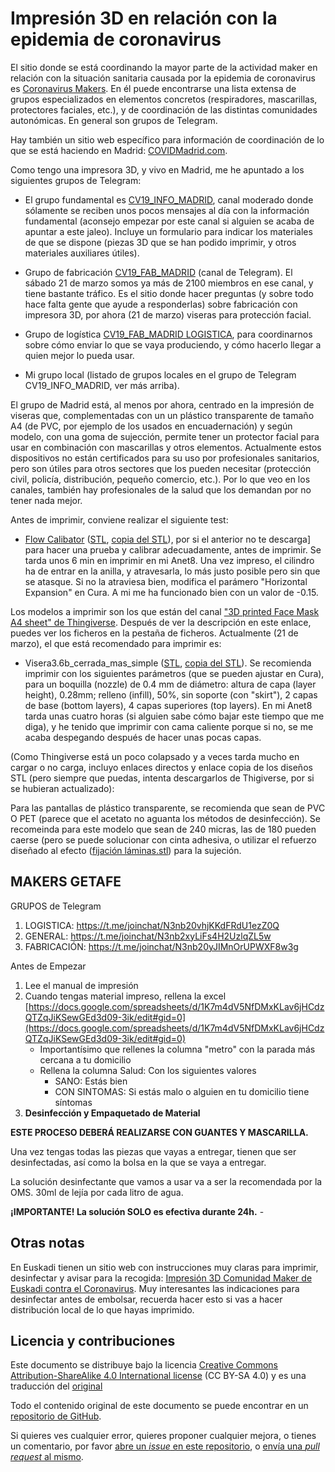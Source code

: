 # Impresión 3D en relación con la epidemia de coronavirus

El sitio donde se está coordinando la mayor parte de la actividad maker en relación con la situación sanitaria causada por la epidemia de coronavirus es [Coronavirus Makers](https://www.coronavirusmakers.org/index.php/es/). En él puede encontrarse una lista extensa de grupos especializados en elementos concretos (respiradores, mascarillas, protectores faciales, etc.), y de coordinación de las distintas comunidades autonómicas. En general son grupos de Telegram.

Hay también un sitio web específico para información de coordinación de lo que se está haciendo en Madrid: [COVIDMadrid.com](https://covidmadrid.com/).

Como tengo una impresora 3D, y vivo en Madrid, me he apuntado a los siguientes grupos de Telegram:

* El grupo fundamental es [CV19_INFO_MADRID](https://t.me/cv19_fab_info), canal moderado donde sólamente se reciben unos pocos mensajes al día con la información fundamental (aconsejo empezar por este canal si alguien se acaba de apuntar a este jaleo). Incluye un formulario para indicar los materiales de que se dispone (piezas 3D que se han podido imprimir, y otros materiales auxiliares útiles).

* Grupo de fabricación [CV19_FAB_MADRID](https://t.me/joinchat/Ec-3Ih0C2Wzr7OBkqfiEUQ) (canal de Telegram). El sábado 21 de marzo somos ya más de 2100 miembros en ese canal, y tiene bastante tráfico. Es el sitio donde hacer preguntas (y sobre todo hace falta gente que ayude a responderlas) sobre fabricación con impresora 3D, por ahora (21 de marzo) viseras para protección facial.

* Grupo de logística [CV19_FAB_MADRID LOGISTICA](https://t.me/joinchat/MI8qJ0vZuLWeJOJlJgMguQ), para coordinarnos sobre cómo enviar lo que se vaya produciendo, y cómo hacerlo llegar a quien mejor lo pueda usar.

* Mi grupo local (listado de grupos locales en el grupo de Telegram CV19_INFO_MADRID, ver más arriba).

El grupo de Madrid está, al menos por ahora, centrado en la impresión de viseras que, complementadas con un un plástico transparente de tamaño A4 (de PVC, por ejemplo de los usados en encuadernación) y según modelo, con una goma de sujección, permite tener un protector facial para usar en combinación con mascarillas y otros elementos. Actualmente estos dispositivos no están certificados para su uso por profesionales sanitarios, pero son útiles para otros sectores que los pueden necesitar (protección civil, policía, distribución, pequeño comercio, etc.). Por lo que veo en los canales, también hay profesionales de la salud que los demandan por no tener nada mejor.

Antes de imprimir, conviene realizar el siguiente test:

* [Flow Calibator](https://www.thingiverse.com/thing:1662342) ([STL](https://cdn.thingiverse.com/assets/43/12/fc/91/0b/flow_calibrator.stl), [copia del STL](covid-data/flow_calibrator.stl)), por si el anterior no te descarga] para hacer una prueba y calibrar adecuadamente, antes de imprimir. Se tarda unos 6 min en imprimir en mi Anet8. Una vez impreso, el cilindro ha de entrar en la anilla, y atravesarla, lo más justo posible pero sin que se atasque. Si no la atraviesa bien, modifica el parámero "Horizontal Expansion" en Cura. A mi me ha funcionado bien con un valor de -0.15.

Los modelos a imprimir son los que están del canal ["3D printed Face Mask A4 sheet" de Thingiverse](https://www.thingiverse.com/thing:4228123). Después de ver la descripción en este enlace, puedes ver los ficheros en la pestaña de ficheros. Actualmente (21 de marzo), el que está recomendado para imprimir es:

* Visera3.6b_cerrada_mas_simple ([STL](https://www.thingiverse.com/download:7842326), [copia del STL](covid-data/Visera_3.6b_cerrada__mas_simple.stl)). Se recomienda imprimir con los siguientes parámetros (que se pueden ajustar en Cura), para un boquilla (nozzle) de 0.4 mm de diámetro: altura de capa (layer height), 0.28mm; relleno (infill), 50%, sin soporte (con "skirt"), 2 capas de base (bottom layers), 4 capas superiores (top layers). En mi Anet8 tarda unas cuatro horas (si alguien sabe cómo bajar este tiempo que me diga), y he tenido que imprimir con cama caliente porque si no, se me acaba despegando después de hacer unas pocas capas.

(Como Thingiverse está un poco colapsado y a veces tarda mucho en cargar o no carga, incluyo enlaces directos y enlace copia de los diseños STL (pero siempre que puedas, intenta descargarlos de Thigiverse, por si se hubieran actualizado):

Para las pantallas de plástico transparente, se recomienda que sean de PVC O PET (parece que el acetato no aguanta los métodos de desinfección). Se recomeinda para este modelo que sean de 240 micras, las de 180 pueden caerse (pero se puede solucionar con cinta adhesiva, o utilizar el refuerzo diseñado al efecto ([fijación láminas.stl](https://cdn.thingiverse.com/assets/90/9a/52/09/6a/fijacion_laminas_finas_Visera_3.5.2.stl)) para la sujeción. 

## MAKERS GETAFE
GRUPOS de Telegram

 1. LOGISTICA: https://t.me/joinchat/N3nb20vhjKKdFRdU1ezZ0Q 
 2. GENERAL:
   https://t.me/joinchat/N3nb2xyLiFs4H2UzlqZL5w  
 3. FABRICACIÓN:
   https://t.me/joinchat/N3nb20yJIMnOrUPWXF8w3g
  
 Antes de Empezar
 
 1. Lee el manual de impresión
 2. Cuando tengas material impreso, rellena la excel [https://docs.google.com/spreadsheets/d/1K7m4dV5NfDMxKLav6jHCdzQTZqJiKSewGEd3d09-3ik/edit#gid=0](https://docs.google.com/spreadsheets/d/1K7m4dV5NfDMxKLav6jHCdzQTZqJiKSewGEd3d09-3ik/edit#gid=0)
	 - Importantísimo que rellenes la columna  "metro" con la parada más cercana a tu domicilio
	 -  Rellena la columna Salud: Con los siguientes valores 
		 - SANO:  Estás bien
		 - CON SINTOMAS: Si estás malo o alguien en tu domicilio tiene síntomas
 3. **Desinfección y Empaquetado de Material**

**ESTE PROCESO DEBERÁ REALIZARSE CON GUANTES Y MASCARILLA.**

Una vez tengas todas las piezas que vayas a entregar, tienen que ser desinfectadas, así como la bolsa en la que se vaya a entregar.

La solución desinfectante que vamos a usar va a ser la recomendada por la OMS. 30ml de lejía por cada litro de agua.

**¡IMPORTANTE! La solución SOLO es efectiva durante 24h.**
	 - 

## Otras notas

En Euskadi tienen un sitio web con instrucciones muy claras para imprimir, desinfectar y avisar para la recogida: [Impresión 3D Comunidad Maker de Euskadi contra el Coronavirus](https://covideuskadi.net/impresion-3d/). Muy interesantes las indicaciones para desinfectar antes de embolsar, recuerda hacer esto si vas a hacer distribución local de lo que hayas imprimido.


## <a name="license">Licencia y contribuciones</a>

Este documento se distribuye bajo la licencia
[Creative Commons Attribution-ShareAlike 4.0 International license](https://creativecommons.org/licenses/by-sa/4.0/)
(CC BY-SA 4.0) y es una traducción del [original](https://github.com/jgbarah/Notes/foss-distance-learning.html)

Todo el contenido original de este documento se puede encontrar en un
[repositorio de GitHub](https://github.com/jgbarah/Notes/).

Si quieres ves cualquier error, quieres proponer cualquier mejora, o tienes un comentario, por favor
[abre un *issue* en este repositorio](https://github.com/jgbarah/Notes/issues/new),
o [envía una *pull request* al mismo](https://github.com/jgbarah/Notes/pulls).

